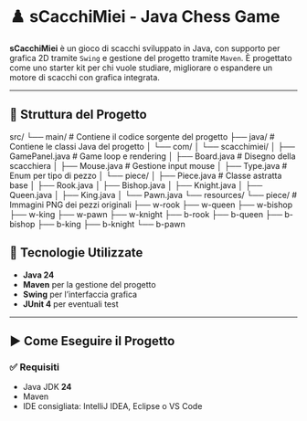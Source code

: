 # ♟️ sCacchiMiei - Java Chess Game 

**sCacchiMiei** è un gioco di scacchi sviluppato in Java, con supporto per grafica 2D tramite `Swing` e gestione del progetto tramite `Maven`. È progettato come uno starter kit per chi vuole studiare, migliorare o espandere un motore di scacchi con grafica integrata.

---

## 📁 Struttura del Progetto

src/
└── main/ # Contiene il codice sorgente del progetto
├── java/ # Contiene le classi Java del progetto
│ └── com/
│ └── scacchimiei/
│ ├── GamePanel.java # Game loop e rendering
│ ├── Board.java # Disegno della scacchiera
│ ├── Mouse.java # Gestione input mouse
│ ├── Type.java # Enum per tipo di pezzo
│ └── piece/
│ ├── Piece.java # Classe astratta base
│ ├── Rook.java
│ ├── Bishop.java
│ ├── Knight.java
│ ├── Queen.java
│ ├── King.java
│ └── Pawn.java
└── resources/
└── piece/ # Immagini PNG dei pezzi originali
    ├── w-rook
    ├── w-queen
    ├── w-bishop
    ├── w-king
    ├── w-pawn
    ├── w-knight
    ├── b-rook
    ├── b-queen
    ├── b-bishop
    ├── b-king
    ├── b-knight 
    └── b-pawn

## 🧰 Tecnologie Utilizzate

- **Java 24** 
- **Maven** per la gestione del progetto
- **Swing** per l’interfaccia grafica
- **JUnit 4** per eventuali test

---

## ▶️ Come Eseguire il Progetto

### ✅ Requisiti

- Java JDK **24**
- Maven
- IDE consigliata: IntelliJ IDEA, Eclipse o VS Code
